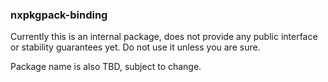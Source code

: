 ### nxpkgpack-binding

Currently this is an internal package, does not provide any public interface or stability guarantees yet. Do not use it unless you are sure.

Package name is also TBD, subject to change.
